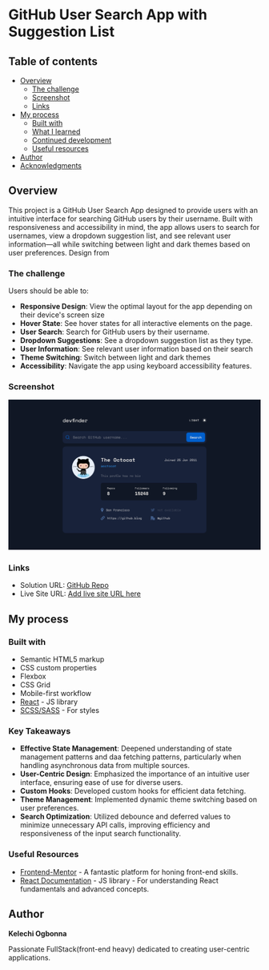 # GitHub User Search App with Suggestion List

## Table of contents

- [Overview](#overview)
  - [The challenge](#the-challenge)
  - [Screenshot](#screenshot)
  - [Links](#links)
- [My process](#my-process)
  - [Built with](#built-with)
  - [What I learned](#what-i-learned)
  - [Continued development](#continued-development)
  - [Useful resources](#useful-resources)
- [Author](#author)
- [Acknowledgments](#acknowledgments)

## Overview
This project is a GitHub User Search App designed to provide users with an intuitive interface for searching GitHub users by their username. Built with responsiveness and accessibility in mind, the app allows users to search for usernames, view a dropdown suggestion list, and see relevant user information—all while switching between light and dark themes based on user preferences.
Design from 
### The challenge

Users should be able to:

- **Responsive Design**: View the optimal layout for the app depending on their device's screen size
- **Hover State**: See hover states for all interactive elements on the page.
- **User Search**: Search for GitHub users by their username.
- **Dropdown Suggestions**: See a dropdown suggestion list as they type.
- **User Information**: See relevant user information based on their search
- **Theme Switching**: Switch between light and dark themes
- **Accessibility**: Navigate the app using keyboard accessibility features.

### Screenshot

![screenshot](src/assets/images/ui-design.jpg)


### Links

- Solution URL: [GitHub Repo](https://github.com/Kellswork/github-user-search-app)
- Live Site URL: [Add live site URL here](https://your-live-site-url.com)

## My process

### Built with

- Semantic HTML5 markup
- CSS custom properties
- Flexbox
- CSS Grid
- Mobile-first workflow
- [React](https://reactjs.org/) - JS library
- [SCSS/SASS](https://sass-lang.com/) - For styles


### Key Takeaways

- **Effective State Management**: Deepened understanding of state management patterns and daa fetching patterns, particularly when handling asynchronous data from multiple sources.
- **User-Centric Design**: Emphasized the importance of an intuitive user interface, ensuring ease of use for diverse users.
- **Custom Hooks**: Developed custom hooks for efficient data fetching.
- **Theme Management**: Implemented dynamic theme switching based on user preferences.
- **Search Optimization**: Utilized debounce and deferred values to minimize unnecessary API calls, improving efficiency and responsiveness of the input search functionality.

### Useful Resources
- [Frontend-Mentor](https://www.frontendmentor.io/challenges/github-user-search-app-Q09YOgaH6) - A fantastic platform for honing front-end skills.
- [React Documentation](https://react.dev) - JS library - For understanding React fundamentals and advanced concepts.


## Author

**Kelechi Ogbonna**

Passionate FullStack(front-end heavy) dedicated to creating user-centric applications.


